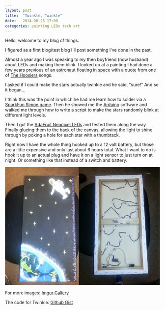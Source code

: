 ```yaml
---
layout: post
title:  "Twinkle, Twinkle"
date:   2014-08-23 17:00
categories: painting LEDs tech art  
---
```

Hello, welcome to my blog of things. 

I figured as a first blog/test blog I'll post something I've done in the past. 

Almost a year ago I was speaking to my then boyfriend (now husband) about LEDs and making them blink. I looked up at a painting I had done a few years previous of an astronaut floating in space with a quote from one of [The Hoosiers](https://www.youtube.com/watch?v=VCOIjvWFFo8) songs.

I asked if I could make the stars actually twinkle and he said, "sure!" And so it began...

I think this was the point in which he had me learn how to solder via a [SparkFun Simon game](https://www.sparkfun.com/products/10547). Then he showed me the [Arduino](http://www.arduino.cc/) software and walked me through how to write a script to make the stars randomly blink at different light levels.

Then I got the [AdaFruit Neopixel LEDs](http://www.adafruit.com/products/1138) and tested them along the way. Finally glueing them to the back of the canvas, allowing the light to shine through by poking a hole for each star with a thumbtack. 

Right now I have the whole thing hooked up to a 12 volt battery, but those are a little expensive and only last about 6 hours total. What I want to do is hook it up to an actual plug and have it on a light sensor to just turn on at night. Or something like that instead of a switch and battery. 

![Front and Back](/assets/images/twinkle.jpg)

For more images: [Imgur Gallery](http://imgur.com/a/2GmzC)

The code for Twinkle: [Github Gist](https://gist.github.com/stinethebean3/6400059)
